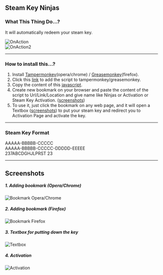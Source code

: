 ## Steam Key Ninjas

### What This Thing Do...?
It will automatically redeem your steam key.

![OnAction](https://github.com/mahadi22/Steam-Key-Ninjas/blob/master/picture/onAction.gif?raw=true)         
![OnAction2](https://github.com/mahadi22/Steam-Key-Ninjas/blob/master/picture/onAction2.gif?raw=true)

---

### How to install this...?
1. Install [Tampermonkey](https://chrome.google.com/webstore/detail/tampermonkey/dhdgffkkebhmkfjojejmpbldmpobfkfo)(opera/chrome) / [Greasemonkey](https://addons.mozilla.org/en-US/firefox/addon/greasemonkey/)(firefox).
2. Click this [link](https://github.com/mahadi22/Steam-Key-Ninjas/raw/master/SteamKeyNinjas.user.js) to add the script to tampermonkey/greasemonkey.                             
3. Copy the content of this [javascript](https://github.com/mahadi22/Steam-Key-Ninjas/raw/master/Bookmark.js).
4. Create new bookmark on your browser and paste the content of the script to Url/Link/Location and give name like Ninjas or Activation or Steam Key Activation. ([screenshots](https://github.com/mahadi22/Steam-Key-Ninjas#1-adding-bookmark-operachrome))
5. To use it, just click the bookmark on any web page, and it will open a Textbox ([screenshots](https://github.com/mahadi22/Steam-Key-Ninjas#3-textbox-for-putting-down-the-key)) to put your steam key and redirect you to Activation Page and activate the key.

---

### Steam Key Format
AAAAA-BBBBB-CCCCC                
AAAAA-BBBBB-CCCCC-DDDDD-EEEEE                 
237ABCDGHJLPRST 23    

---

## Screenshots
##### 1. Adding bookmark (Opera/Chrome)                                   
![Bookmark Opera/Chrome](https://github.com/mahadi22/Steam-Key-Ninjas/blob/master/picture/operaChromeBookmark.png?raw=true)  

##### 2. Adding bookmark (Firefox)
![Bookmark Firefox](https://github.com/mahadi22/Steam-Key-Ninjas/blob/master/picture/firefoxBookmark.png?raw=true)  

##### 3. Textbox for putting down the key                                     
![Textbox](https://github.com/mahadi22/Steam-Key-Ninjas/blob/master/picture/textbox.png?raw=true)

##### 4. Activation                
![Activation](https://github.com/mahadi22/Steam-Key-Ninjas/blob/master/picture/activation.png?raw=true)

     
